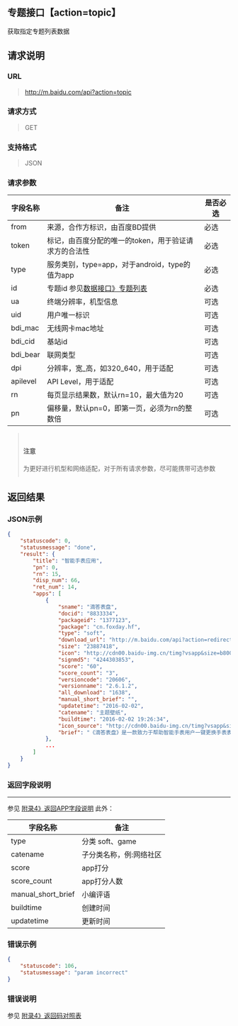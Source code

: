 ## 专题接口【action=topic】
获取指定专题列表数据

## 请求说明 ##
### URL ###
> http://m.baidu.com/api?action=topic

### 请求方式 ###
> GET

### 支持格式 ###
> JSON

### 请求参数 ###
|字段名称  | 备注 | 是否必选
| ------------ | ------------ | ------------
| from   | 来源，合作方标识，由百度BD提供 | <red>必选</red>
| token  | 标记，由百度分配的唯一的token，用于验证请求方的合法性 | <red>必选</red>
| type  |服务类别，type=app，对于android，type的值为app | <red>必选</red>
| id    |专题id 参见[数据接口》专题列表](/api?bdi_docs=1&action=intro&source=natintro_topiclist&cur=natintro "数据接口》专题列表")  |<red>必选</red>
| ua    |终端分辨率，机型信息|    可选
| uid   |用户唯一标识 |可选
|bdi_mac    |无线网卡mac地址| 可选
|bdi_cid    |基站id   |可选
|bdi_bear   |联网类型   |可选
|dpi    |分辨率，宽_高，如320_640，用于适配  |可选
|apilevel|  API Level，用于适配| 可选
|rn |每页显示结果数，默认rn=10，最大值为20 |可选
|pn |偏移量，默认pn=0，即第一页，必须为rn的整数倍  |可选

<blockquote class="bs-callout bs-callout-warning" style="padding:10px"><h4>注意</h4>为更好进行机型和网络适配，对于所有请求参数，尽可能携带可选参数</blockquote>

## 返回结果 ##
### JSON示例 ###
```json
{
    "statuscode": 0,
    "statusmessage": "done",
    "result": {
        "title": "智能手表应用",
        "pn": 0,
        "rn": 15,
        "disp_num": 66,
        "ret_num": 14,
        "apps": [
            {
                "sname": "滴答表盘",
                "docid": "8833334",
                "packageid": "1377123",
                "package": "cn.foxday.hf",
                "type": "soft",
                "download_url": "http://m.baidu.com/api?action=redirect&token=shoubiaozhushou&from=1012490f&type=app&dltype=new&tj=soft_8833334_1377123_%E6%BB%B4%E7%AD%94%E8%A1%A8%E7%9B%98&blink=b249687474703a2f2f646f776e2e616e64726f69642e642e636e2f636f6f702f62616964755f312f42414944555f435f4e2f6e6f656e632d6e65772f67616d65312f332f34323830332f636e2e666f786461792e68662d322e362e312e322d32303630362e61706b3457&crversion=1",
                "size": "23887418",
                "icon": "http://cdn00.baidu-img.cn/timg?vsapp&size=b800_800&quality=100&imgtype=3&er&sec=0&di=0c68b2f299ecccb49f499fcced11a497&ref=http%3A%2F%2Fb.hiphotos.bdimg.com&src=http%3A%2F%2Fb.hiphotos.bdimg.com%2Fwisegame%2Fpic%2Fitem%2Facfc1e178a82b9012b07cf4b748da9773912ef24.jpg",
                "signmd5": "4244303853",
                "score": "60",
                "score_count": "3",
                "versioncode": "20606",
                "versionname": "2.6.1.2",
                "all_download": "1638",
                "manual_short_brief": "",
                "updatetime": "2016-02-02",
                "catename": "主题壁纸",
                "buildtime": "2016-02-02 19:26:34",
                "icon_source": "http://cdn00.baidu-img.cn/timg?vsapp&size=b800_800&quality=100&imgtype=3&er&sec=0&di=a685c4391627c563c10dd820a46cfe73&ref=http%3A%2F%2Fb.hiphotos.bdimg.com&src=http%3A%2F%2Fb.hiphotos.bdimg.com%2Fwisegame%2Fpic%2Fitem%2F7d178a82b9014a90d73209b2ae773912b31beeb5.jpg",
                "brief": "《滴答表盘》是一款致力于帮助智能手表用户一键更换手表表盘的应用。通过滴答，用户可以在种类繁多的手表表盘中寻找自己喜欢的表盘，通过手机应用，将选择的表盘发送到和手机配对连接的手表上，立即开始享受新表盘带来的完美体验。未读短信、未接来电、天气信息，只需要一抬手，就可以在手表上掌握你关心的所有信息。滴答表盘，不只是看时间。"
            },
            ...
        ]
    }
}
```

### 返回字段说明 ###
----------
参见 [附录4》返回APP字段说明](/api?bdi_docs=1&action=intro&source=intro_extrainfo4&cur=natintro "附录4》返回APP字段说明")
此外：

|字段名称  | 备注
| ------------ | ------------
|type   | 分类 soft、game
|catename   | 子分类名称，例:网络社区
|score  | app打分
|score_count |app打分人数
|manual_short_brief | 小编评语
|buildtime  | 创建时间
|updatetime  |更新时间


### 错误示例 ###
```json
{
    "statuscode": 106,
    "statusmessage": "param incorrect"
}
```

### 错误说明 ###
参见 [附录4》返回码对照表](/api?bdi_docs=1&action=intro&source=intro_extrainfo4&cur=natintro "附录4》返回码对照表")
